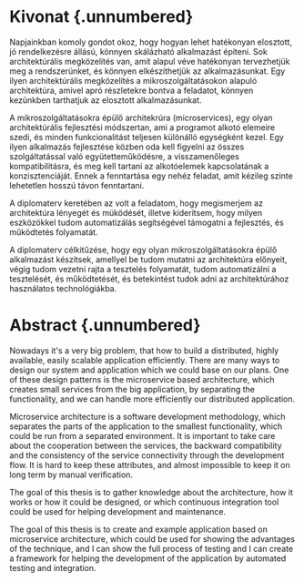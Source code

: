 Kivonat {.unnumbered}
=======

Napjainkban komoly gondot okoz, hogy hogyan lehet hatékonyan elosztott, jó rendelkezésre állású, könnyen skálázható alkalmazást építeni. Sok architektúrális megközelítés van, amit alapul véve hatékonyan tervezhetjük meg a rendszerünket, és könnyen elkészíthetjük az alkalmazásunkat. Egy ilyen architektúrális megközelítés a mikroszolgáltatásokon alapuló architektúra, amivel apró részletekre bontva a feladatot, könnyen kezünkben tarthatjuk az elosztott alkalmazásunkat.

A mikroszolgáltatásokra épülő architekrúra (microservices), egy olyan architektúrális fejlesztési módszertan, ami a programot alkotó elemeire szedi, és minden funkcionalitást teljesen különálló egységként kezel. Egy ilyen alkalmazás fejlesztése közben oda kell figyelni az összes szolgáltatással való együtetteműködésre, a visszamenőleges kompatibilitásra, és meg kell tartani az alkotóelemek kapcsolatának a konzisztenciáját. Ennek a fenntartása egy nehéz feladat, amit kézileg szinte lehetetlen hosszú távon fenntartani.

A diplomaterv keretében az volt a feladatom, hogy megismerjem az architektúra lényegét és müködését, illetve kiderítsem, hogy milyen eszközökkel tudom automatizálás segítségével támogatni a fejlesztés, és működtetés folyamatát.

A diplomaterv célkitűzése, hogy egy olyan mikroszolgáltatásokra épülő alkalmazást készítsek, amellyel be tudom mutatni az architektúra előnyeit, végig tudom vezetni rajta a tesztelés folyamatát, tudom automatizálni a tesztelését, és működtetését, és betekintést tudok adni az architektúrához használatos technológiákba.

Abstract {.unnumbered}
========

Nowadays it's a very big problem, that how to build a distributed, highly available, easily scalable application efficiently. There are many ways to design our system and application which we could base on our plans. One of these design patterns is the microservice based architecture, which creates small services from the big application, by separating the functionality, and we can handle more efficiently our distributed application.

Microservice architecture is a software development methodology, which separates the parts of the application to the smallest functionality, which could be run from a separated environment. It is important to take care about the cooperation between the services, the backward compatibility and the consistency of the service connectivity through the development flow. It is hard to keep these attributes, and almost impossible to keep it on long term by manual verification.

The goal of this thesis is to gather knowledge about the architecture, how it works or how it could be designed, or which continuous integration tool could be used for helping development and maintenance.

The goal of this thesis is to create and example application based on microservice architecture, which could be used for showing the advantages of the technique, and I can show the full process of testing and I can create a framework for helping the development of the application by automated testing and integration.
